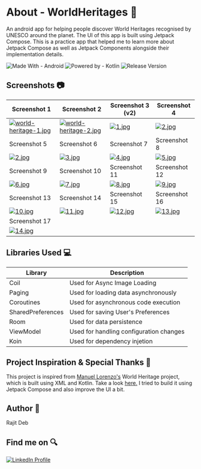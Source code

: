 # About - WorldHeritages 🌟
An android app for helping people discover W​orld Heritages​ recognised by UNESCO around the planet. The UI of this app is built using Jetpack Compose. This is a practice app that helped me to learn more about Jetpack Compose as well as Jetpack Components alongside their implementation details.

![Made With - Android](https://img.shields.io/badge/Made_With-Android-2ea44f?logo=android)
![Powered by - Kotlin](https://img.shields.io/badge/Powered_by-Kotlin-B322E9)
![Release Version](https://img.shields.io/badge/release-v1.0.0-blue)

## Screenshots 📷
| Screenshot 1 | Screenshot 2 | Screenshot 3 (v2)                                                                                              | Screenshot 4 |
| ------------ | ------------ |----------------------------------------------------------------------------------------------------------------| ---------------- |
| [![world-heritage-1.jpg](https://i.postimg.cc/Fs4CtsKb/world-heritage-1.jpg)](https://postimg.cc/vD0tfyfD) | [![world-heritage-2.jpg](https://i.postimg.cc/TPzqrCLj/world-heritage-2.jpg)](https://postimg.cc/gwKZpyKr) | [![1.jpg](https://i.postimg.cc/sxtcybCV/1.jpg)](https://postimg.cc/zHFWFtfM) | [![2.jpg](https://i.postimg.cc/TP7NF71P/2.jpg)](https://postimg.cc/hJm0709F) |
| Screenshot 5 | Screenshot 6 | Screenshot 7 | Screenshot 8 |
| [![2.jpg](https://i.postimg.cc/TP7NF71P/2.jpg)](https://postimg.cc/hJm0709F) | [![3.jpg](https://i.postimg.cc/JhfYRy3w/3.jpg)](https://postimg.cc/jWh4XSkv) | [![4.jpg](https://i.postimg.cc/jj0y5y1h/4.jpg)](https://postimg.cc/K1f1p3xK) | [![5.jpg](https://i.postimg.cc/mrpz9MXq/5.jpg)](https://postimg.cc/NyTjqyw7) |
| Screenshot 9 | Screenshot 10 | Screenshot 11 | Screenshot 12 |
| [![6.jpg](https://i.postimg.cc/sxLvLZG8/6.jpg)](https://postimg.cc/CnjhB5NH) | [![7.jpg](https://i.postimg.cc/yNvnJvvm/7.jpg)](https://postimg.cc/ns9qgY8r) | [![8.jpg](https://i.postimg.cc/k4C6mmxw/8.jpg)](https://postimg.cc/2qH8Qg9B) | [![9.jpg](https://i.postimg.cc/qRZVgM7v/9.jpg)](https://postimg.cc/dkdSxFdb) |
| Screenshot 13 | Screenshot 14 | Screenshot 15 | Screenshot 16 |
[![10.jpg](https://i.postimg.cc/02n3NyHR/10.jpg)](https://postimg.cc/PPLK3Tj2) | [![11.jpg](https://i.postimg.cc/xTXHXs6f/11.jpg)](https://postimg.cc/0bqr3CgF) | [![12.jpg](https://i.postimg.cc/76CG5hNB/12.jpg)](https://postimg.cc/1nQ5T926) | [![13.jpg](https://i.postimg.cc/j27H86y9/13.jpg)](https://postimg.cc/n9n9rDRY)|
| Screenshot 17 |
| [![14.jpg](https://i.postimg.cc/Gt7WQCJz/14.jpg)](https://postimg.cc/xNmpfBZb) |

## Libraries Used 💻
| Library | Description |
| ------- | ----------- |
| Coil | Used for Async Image Loading |
| Paging | Used for loading data asynchronously |
| Coroutines | Used for asynchronous code execution |
| SharedPreferences | Used for saving User's Preferences |
| Room | Used for data persistence |
| ViewModel | Used for handling configuration changes |
| Koin | Used for dependency injetion |

## Project Inspiration & Special Thanks 💖
This project is inspired from <a href="https://github.com/noloman">Manuel Lorenzo's</a> World Heritage project, which is built using XML and Kotlin. Take a look <a href="https://github.com/noloman/WorldHeritages">here.</a> I tried to build it using Jetpack Compose and also improve the UI a bit.

## Author 🧑
Rajit Deb

## Find me on 🔍
[![LinkedIn Profile](https://img.shields.io/badge/LinkedIn-0077B5?style=for-the-badge&logo=linkedin&logoColor=white)](https://www.linkedin.com/in/imrajit/)
